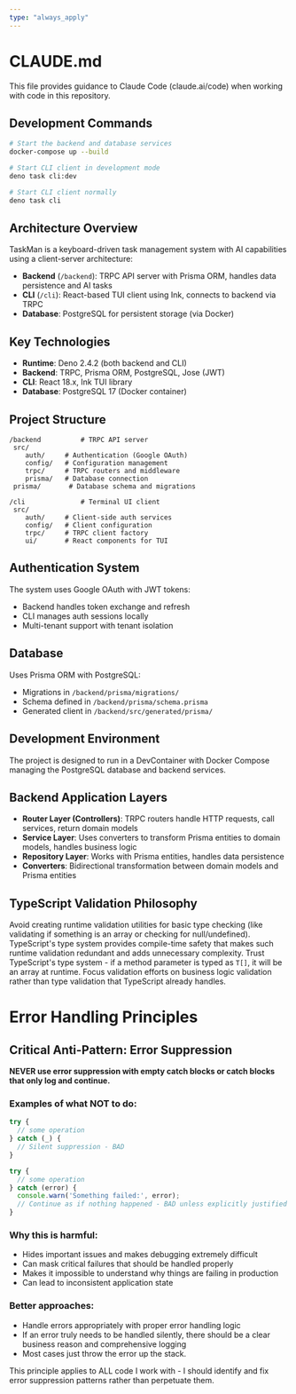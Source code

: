 ```yaml
---
type: "always_apply"
---
```


# CLAUDE.md

This file provides guidance to Claude Code (claude.ai/code) when working with
code in this repository.

## Development Commands

```bash
# Start the backend and database services
docker-compose up --build

# Start CLI client in development mode
deno task cli:dev

# Start CLI client normally
deno task cli
```

## Architecture Overview

TaskMan is a keyboard-driven task management system with AI capabilities using a
client-server architecture:

- **Backend** (`/backend`): TRPC API server with Prisma ORM, handles data
  persistence and AI tasks
- **CLI** (`/cli`): React-based TUI client using Ink, connects to backend via
  TRPC
- **Database**: PostgreSQL for persistent storage (via Docker)

## Key Technologies

- **Runtime**: Deno 2.4.2 (both backend and CLI)
- **Backend**: TRPC, Prisma ORM, PostgreSQL, Jose (JWT)
- **CLI**: React 18.x, Ink TUI library
- **Database**: PostgreSQL 17 (Docker container)

## Project Structure

```
/backend          # TRPC API server
 src/
    auth/     # Authentication (Google OAuth)
    config/   # Configuration management
    trpc/     # TRPC routers and middleware
    prisma/   # Database connection
 prisma/       # Database schema and migrations

/cli              # Terminal UI client
 src/
    auth/     # Client-side auth services
    config/   # Client configuration
    trpc/     # TRPC client factory
    ui/       # React components for TUI
```

## Authentication System

The system uses Google OAuth with JWT tokens:

- Backend handles token exchange and refresh
- CLI manages auth sessions locally
- Multi-tenant support with tenant isolation

## Database

Uses Prisma ORM with PostgreSQL:

- Migrations in `/backend/prisma/migrations/`
- Schema defined in `/backend/prisma/schema.prisma`
- Generated client in `/backend/src/generated/prisma/`

## Development Environment

The project is designed to run in a DevContainer with Docker Compose managing
the PostgreSQL database and backend services.

## Backend Application Layers

- **Router Layer (Controllers)**: TRPC routers handle HTTP requests, call services, return domain models
- **Service Layer**: Uses converters to transform Prisma entities to domain models, handles business logic
- **Repository Layer**: Works with Prisma entities, handles data persistence
- **Converters**: Bidirectional transformation between domain models and Prisma entities

## TypeScript Validation Philosophy

Avoid creating runtime validation utilities for basic type checking (like validating if something is an array or checking for null/undefined). TypeScript's type system provides compile-time safety that makes such runtime validation redundant and adds unnecessary complexity. Trust TypeScript's type system - if a method parameter is typed as `T[]`, it will be an array at runtime. Focus validation efforts on business logic validation rather than type validation that TypeScript already handles.

# Error Handling Principles

## Critical Anti-Pattern: Error Suppression

**NEVER use error suppression with empty catch blocks or catch blocks that only log and continue.**

### Examples of what NOT to do:
```typescript
try {
  // some operation
} catch (_) {
  // Silent suppression - BAD
}

try {
  // some operation  
} catch (error) {
  console.warn('Something failed:', error);
  // Continue as if nothing happened - BAD unless explicitly justified
}
```

### Why this is harmful:
- Hides important issues and makes debugging extremely difficult
- Can mask critical failures that should be handled properly
- Makes it impossible to understand why things are failing in production
- Can lead to inconsistent application state

### Better approaches:
- Handle errors appropriately with proper error handling logic
- If an error truly needs to be handled silently, there should be a clear business reason and comprehensive logging
- Most cases just throw the error up the stack.

This principle applies to ALL code I work with - I should identify and fix error suppression patterns rather than perpetuate them.